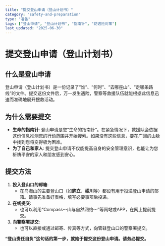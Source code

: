 ```yaml
---
title: "提交登山申请（登山计划书）"
category: "safety-and-preparation"
type: "准备"
tags: ["登山申请", "登山计划书", "指南针", "防遇险对策"]
last_updated: "2025-06-30"
---
```


# 提交登山申请（登山计划书）

## 什么是登山申请
登山申请（登山计划书）是一份记录了“谁”、“何时”、“去哪座山”、“走哪条路线”的文件。提交这份文件后，万一发生遇险，警察等救援队伍就能根据此信息迅速而准确地展开搜救活动。

## 为什么需要提交
- **生命的指南针**: 登山申请是您“生命的指南针”。在紧急情况下，救援队会依据这份信息推测您的行动范围并开始搜索。如果没有这些信息，要在广阔的山脉中找到您将变得极为困难。
- **为了自己和家人**: 提交登山申请不仅能提高自身的安全管理意识，也能让为您祈祷平安的家人和朋友感到安心。

## 提交方法
1.  **投入登山口的邮箱**:
    - 在鸟海山的主要登山口（如**鉾立**、**祓川**等）都设有用于投递登山申请的邮箱。请事先准备好表格，填写必要事项后投递。
2.  **在线提交**:
    - 也可以利用“Compass～山与自然网络～”等网站或APP，在网上提前提交。
3.  **向警察署提交**:
    - 也可以直接或通过邮寄、传真等方式，向管辖登山口的警察署提交。

**“登山责任自负”这句话的第一步，就始于提交这份登山申请。请务必提交。**